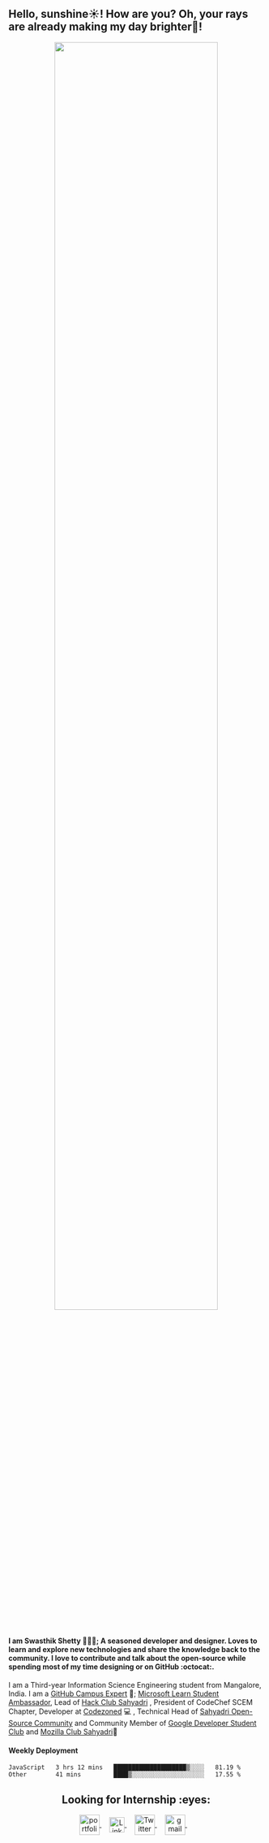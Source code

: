 <h2 style="text-align:left">Hello, sunshine☀️!  How are you? Oh, your rays are already making my day brighter🌈!</h3>
<div align="center">
  <img src="https://media.giphy.com/media/xT9IgG50Fb7Mi0prBC/giphy.gif" width="80%"/>
 </div>
<h4>I am <strong>Swasthik Shetty</strong> 👨🏻‍💻; A seasoned developer and designer. Loves to learn and explore new technologies and share the knowledge back to the community. I love to contribute and talk about the open-source while spending most of my time designing or on GitHub :octocat:.</h4>


I am a Third-year Information Science Engineering student from Mangalore, India. I am a [GitHub Campus Expert](https://githubcampus.expert/swaaz/) 🚩; [Microsoft Learn Student Ambassador](https://studentambassadors.microsoft.com/profile/39678), Lead of [Hack Club Sahyadri](https://hackclub.com/) , President of CodeChef SCEM Chapter, Developer at [Codezoned](http://codezoned.com/) 💻 , Technical Head of [Sahyadri Open-Source Community](https://sosc.org.in/) and Community Member of [Google Developer Student Club](https://gdsc.community.dev/sahyadri-college-of-engineering-management/) and  [Mozilla Club Sahyadri](https://mozilla-sahyadri.netlify.app/)🔰 </h4>

#### Weekly Deployment
<!--START_SECTION:waka-->

```text
JavaScript   3 hrs 12 mins   ████████████████████▒░░░░   81.19 %
Other        41 mins         ████▒░░░░░░░░░░░░░░░░░░░░   17.55 %
```

<!--END_SECTION:waka-->

<h2 align="center"><strong>Looking for Internship :eyes:</strong></h2>


<p align="center">
<a href="https://www.swaaz.dev/" target="blank">
  <img align="center" alt="portfolio" src="https://img.icons8.com/fluent/48/000000/resume-website.png" width="40px" height="40px"/>
  </a>&nbsp; &nbsp;

 <a href="https://www.linkedin.com/in/swasthik-shetty-b50928174/" target="blank">
 <img align="center" alt="Linkedin" width="30px" src="https://www.vectorlogo.zone/logos/linkedin/linkedin-icon.svg" />
 </a>&nbsp; &nbsp;

 <a href="https://twitter.com/Swaaz07" target="blank">
  <img align="center" alt="Twitter" width="40px" src="https://www.vectorlogo.zone/logos/twitter/twitter-icon.svg" />
  </a>&nbsp; &nbsp;

   <a href="mailto:swaasthik.shetty07@gmail.com" target="blank">
  <img align="center" alt="gmail" src="https://img.icons8.com/fluent/48/000000/gmail.png" width="40px"/>
 </a>&nbsp; &nbsp;

<!--  <a href="https://www.instagram.com/_swaaz_/?hl=en" target="blank">
  <img align="center" alt="Instagram" width="35px" src="https://www.vectorlogo.zone/logos/instagram/instagram-icon.svg" />
 </a> -->
 

  
</p>


<!-- **Looking for Internship** is a ✨ _special_ ✨ repository be11cause its `README.md` (this file) appears on your GitHub profile.

Here are some ideas to get you started:

- 🔭 I’m currently working on ...
- 🌱 I’m currently learning ...
- 👯 I’m looking to collaborate on ...
- 🤔 I’m looking for help with ...
- 💬 Ask me about ...
- 📫 How to reach me: ...
- 😄 Pronouns: ...
- ⚡ Fun fact: ...
 -->
